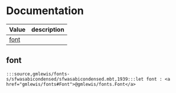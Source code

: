 # Documentation
|Value|description|
|---|---|
|[font](#font)||

## font

```moonbit
:::source,gmlewis/fonts-s/sfwasabicondensed/sfwasabicondensed.mbt,1939:::let font : <a href="gmlewis/fonts#Font">@gmlewis/fonts.Font</a>
```

